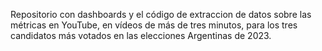 Repositorio con dashboards y el código de extraccion de datos sobre las métricas en YouTube, en vídeos de más de tres minutos, para los tres candidatos más votados en las elecciones Argentinas de 2023. 
